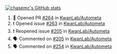 [![chasemc's GitHub stats](https://github-readme-stats.vercel.app/api?username=chasemc)](https://github.com/anuraghazra/github-readme-stats)


<!--START_SECTION:activity-->
1. 💪 Opened PR [#264](https://github.com/KwanLab/Autometa/pull/264) in [KwanLab/Autometa](https://github.com/KwanLab/Autometa)
2. ❗️ Opened issue [#263](https://github.com/KwanLab/Autometa/issues/263) in [KwanLab/Autometa](https://github.com/KwanLab/Autometa)
3. ❗️ Reopened issue [#205](https://github.com/KwanLab/Autometa/issues/205) in [KwanLab/Autometa](https://github.com/KwanLab/Autometa)
4. 🗣 Commented on [#205](https://github.com/KwanLab/Autometa/issues/205) in [KwanLab/Autometa](https://github.com/KwanLab/Autometa)
5. 🗣 Commented on [#254](https://github.com/KwanLab/Autometa/issues/254) in [KwanLab/Autometa](https://github.com/KwanLab/Autometa)
<!--END_SECTION:activity-->
